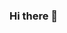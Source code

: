 ### Hi there 👋

<!--

[Public](https://drive.google.com/drive/folders/1LgRZfCOTOxDoVQF7GAn5pbgJjJyUflSc?usp=sharing)

Here are some ideas to get you started:

- 🔭 I’m currently working on ...
- 🌱 I’m currently learning ...
- 👯 I’m looking to collaborate on ...
- 🤔 I’m looking for help with ...
- 💬 Ask me about ...
- 📫 How to reach me: ...
- 😄 Pronouns: ...
- ⚡ Fun fact: ...
-->
